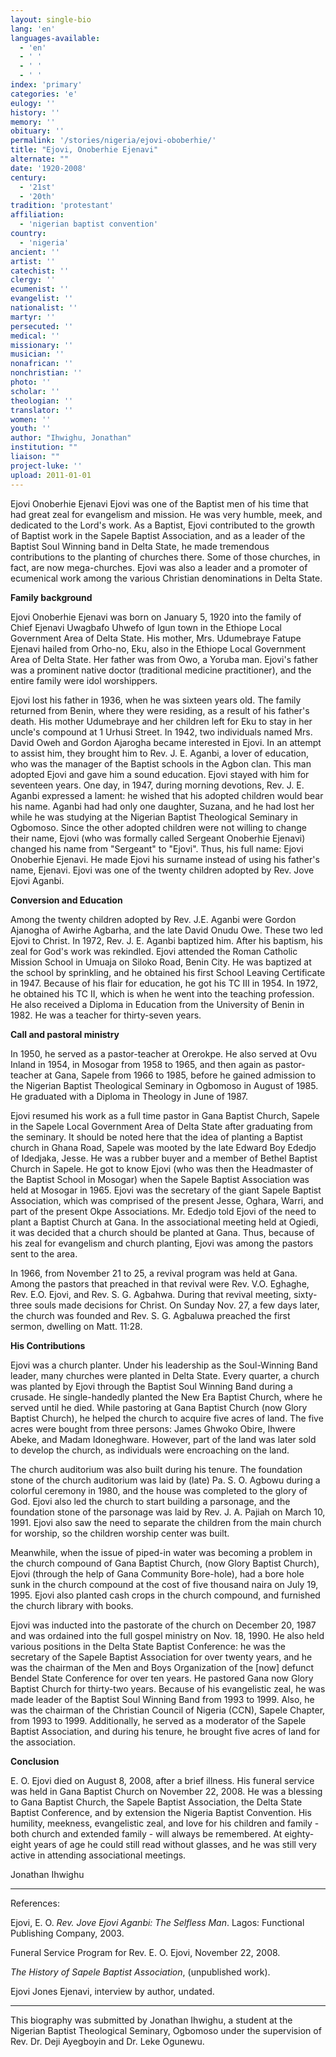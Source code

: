 ```yaml
---
layout: single-bio
lang: 'en'
languages-available:
  - 'en'
  - ' '
  - ' '
  - ' '
index: 'primary'
categories: 'e'
eulogy: ''
history: ''
memory: ''
obituary: ''
permalink: '/stories/nigeria/ejovi-oboberhie/'
title: "Ejovi, Onoberhie Ejenavi"
alternate: ""
date: '1920-2008'
century:
  - '21st'
  - '20th'
tradition: 'protestant'
affiliation:
  - 'nigerian baptist convention'
country:
  - 'nigeria'
ancient: ''
artist: ''
catechist: ''
clergy: ''
ecumenist: ''
evangelist: ''
nationalist: ''
martyr: ''
persecuted: ''
medical: ''
missionary: ''
musician: ''
nonafrican: ''
nonchristian: ''
photo: ''
scholar: ''
theologian: ''
translator: ''
women: ''
youth: ''
author: "Ihwighu, Jonathan"
institution: ""
liaison: ""
project-luke: ''
upload: 2011-01-01
---
```




Ejovi Onoberhie Ejenavi Ejovi was one of the Baptist men of his time that had great zeal for evangelism and mission. He was very humble, meek, and dedicated to the Lord's work. As a Baptist, Ejovi contributed to the growth of Baptist work in the Sapele Baptist Association, and as a leader of the Baptist Soul Winning band in Delta State, he made tremendous contributions to the planting of churches there. Some of those churches, in fact, are now mega-churches. Ejovi was also a leader and a promoter of ecumenical work among the various Christian denominations in Delta State.

**Family background**

Ejovi Onoberhie Ejenavi was born on January 5, 1920 into the family of Chief Ejenavi Uwagbafo Uhwefo of Igun town in the Ethiope Local Government Area of Delta State. His mother, Mrs. Udumebraye Fatupe Ejenavi hailed from Orho-no, Eku, also in the Ethiope Local Government Area of Delta State. Her father was from Owo, a Yoruba man. Ejovi's father was a prominent native doctor (traditional medicine practitioner), and the entire family were idol worshippers.

Ejovi lost his father in 1936, when he was sixteen years old. The family returned from Benin, where they were residing, as a result of his father's death. His mother Udumebraye and her children left for Eku to stay in her uncle's compound at 1 Urhusi Street. In 1942, two individuals named Mrs. David Oweh and Gordon Ajarogha became interested in Ejovi. In an attempt to assist him, they brought him to Rev. J. E. Aganbi, a lover of education, who was the manager of the Baptist schools in the Agbon clan. This man adopted Ejovi and gave him a sound education. Ejovi stayed with him for seventeen years. One day, in 1947, during morning devotions, Rev. J. E. Aganbi expressed a lament: he wished that his adopted children would bear his name.  Aganbi had had only one daughter, Suzana, and he had lost her while he was studying at the Nigerian Baptist Theological Seminary in Ogbomoso. Since the other adopted children were not willing to change their name, Ejovi (who was formally called Sergeant Onoberhie Ejenavi) changed his name from "Sergeant" to "Ejovi". Thus, his full name: Ejovi Onoberhie Ejenavi. He made Ejovi his surname instead of using his father's name, Ejenavi. Ejovi was one of the twenty children adopted by Rev. Jove Ejovi Aganbi.

**Conversion and Education**

Among the twenty children adopted by Rev. J.E. Aganbi were Gordon Ajanogha of Awirhe Agbarha, and the late David Onudu Owe. These two led Ejovi to Christ. In 1972, Rev. J. E. Aganbi baptized him. After his baptism, his zeal for God's work was rekindled.
Ejovi attended the Roman Catholic Mission School in Umuaja on Siloko Road, Benin City. He was baptized at the school by sprinkling, and he obtained his first School Leaving Certificate in 1947. Because of his flair for education, he got his TC III in 1954. In 1972, he obtained his TC II, which is when he went into the teaching profession. He also received a Diploma in Education from the University of Benin in 1982. He was a teacher for thirty-seven years.

**Call and pastoral ministry**

In 1950, he served as a pastor-teacher at Orerokpe. He also served at Ovu Inland in 1954, in Mosogar from 1958 to 1965, and then again as pastor-teacher at Gana, Sapele from 1966 to 1985, before he gained admission to the Nigerian Baptist Theological Seminary in Ogbomoso in August of 1985. He graduated with a Diploma in Theology in June of 1987.

Ejovi resumed his work as a full time pastor in Gana Baptist Church, Sapele in the Sapele Local Government Area of Delta State after graduating from the seminary. It should be noted here that the idea of planting a Baptist church in Ghana Road, Sapele was mooted by the late Edward Boy Ededjo of Idedjaka, Jesse. He was a rubber buyer and a member of Bethel Baptist Church in Sapele. He got to know Ejovi (who was then the Headmaster of the Baptist School in Mosogar) when the Sapele Baptist Association was held at Mosogar in 1965. Ejovi was the secretary of the giant Sapele Baptist Association, which was comprised of the present Jesse, Oghara, Warri, and part of the present Okpe Associations. Mr. Ededjo told Ejovi of the need to plant a Baptist Church at Gana. In the associational meeting held at Ogiedi, it was decided that a church should be planted at Gana. Thus, because of his zeal for evangelism and church planting, Ejovi was among the pastors sent to the area.

In 1966, from November 21 to 25, a revival program was held at Gana. Among the pastors that preached in that revival were Rev. V.O. Eghaghe, Rev. E.O. Ejovi, and Rev. S. G. Agbahwa. During that revival meeting, sixty-three souls made decisions for Christ. On Sunday Nov. 27, a few days later, the church was founded and Rev. S. G. Agbaluwa preached the first sermon, dwelling on Matt. 11:28.

**His Contributions**

Ejovi was a church planter. Under his leadership as the Soul-Winning Band leader, many churches were planted in Delta State. Every quarter, a church was planted by Ejovi through the Baptist Soul Winning Band during a crusade. He single-handedly planted the New Era Baptist Church, where he served until he died. While pastoring at Gana Baptist Church (now Glory Baptist Church), he helped the church to acquire five acres of land. The five acres were bought from three persons: James Ghwoko Obire, Ihwere Abeke, and Madam Idoneghware. However, part of the land was later sold to develop the church, as individuals were encroaching on the land.

The church auditorium was also built during his tenure. The foundation stone of the church auditorium was laid by (late) Pa. S. O. Agbowu during a colorful ceremony in 1980, and the house was completed to the glory of God. Ejovi also led the church to start building a parsonage, and the foundation stone of the parsonage was laid by Rev. J. A. Pajiah on March 10, 1991. Ejovi also saw the need to separate the children from the main church for worship, so the children worship center was built.

Meanwhile, when the issue of piped-in water was becoming a problem in the church compound of Gana Baptist Church, (now Glory Baptist Church), Ejovi (through the help of Gana Community Bore-hole), had a bore hole sunk in the church compound at the cost of five thousand naira on July 19, 1995. Ejovi also planted cash crops in the church compound, and furnished the church library with books.

Ejovi was inducted into the pastorate of the church on December 20, 1987 and was ordained into the full gospel ministry on Nov. 18, 1990. He also held various positions in the Delta State Baptist Conference: he was the secretary of the Sapele Baptist Association for over twenty years, and he was the chairman of the Men and Boys Organization of the [now] defunct Bendel State Conference for over ten years. He pastored Gana now Glory Baptist Church for thirty-two years. Because of his evangelistic zeal, he was made leader of the Baptist Soul Winning Band from 1993 to 1999. Also, he was the chairman of the Christian Council of Nigeria (CCN), Sapele Chapter, from 1993 to 1999. Additionally, he served as a moderator of the Sapele Baptist Association, and during his tenure, he brought five acres of land for the association.

**Conclusion**

E. O. Ejovi died on August 8, 2008, after a brief illness. His funeral service was held in Gana Baptist Church on November 22, 2008. He was a blessing to Gana Baptist Church, the Sapele Baptist Association, the Delta State Baptist Conference, and by extension the Nigeria Baptist Convention. His humility, meekness, evangelistic zeal, and love for his children and family - both church and extended family - will always be remembered. At eighty-eight years of age he could still read without glasses, and he was still very active in attending associational meetings.

Jonathan Ihwighu

---

References:

Ejovi, E. O. *Rev. Jove Ejovi Aganbi: The Selfless Man*. Lagos: Functional Publishing Company, 2003.

Funeral Service Program for Rev. E. O. Ejovi, November 22, 2008.

*The History of Sapele Baptist Association*, (unpublished work).

Ejovi Jones Ejenavi, interview by author, undated.

---

This biography was submitted by Jonathan Ihwighu, a student at the Nigerian Baptist Theological Seminary, Ogbomoso under the supervision of Rev. Dr. Deji Ayegboyin and Dr. Leke Ogunewu.